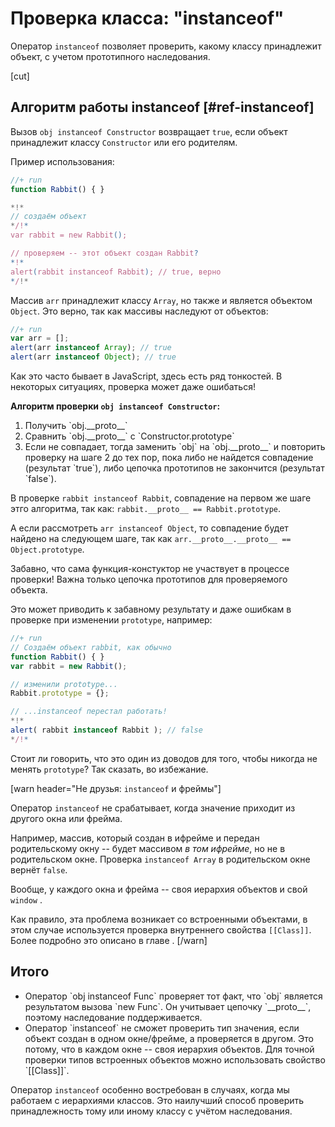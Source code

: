 # Проверка класса: "instanceof" 

Оператор `instanceof` позволяет проверить, какому классу принадлежит объект, с учетом прототипного наследования.

[cut]

## Алгоритм работы instanceof [#ref-instanceof]

Вызов `obj instanceof Constructor` возвращает `true`, если объект принадлежит классу `Constructor` или его родителям.

Пример использования:

```js
//+ run
function Rabbit() { }

*!*
// создаём объект
*/!*
var rabbit = new Rabbit();

// проверяем -- этот объект создан Rabbit?
*!*
alert(rabbit instanceof Rabbit); // true, верно
*/!*
```

Массив `arr` принадлежит классу `Array`, но также и является объектом `Object`. Это верно, так как массивы наследуют от объектов:

```js
//+ run
var arr = [];
alert(arr instanceof Array); // true
alert(arr instanceof Object); // true
```

Как это часто бывает в JavaScript, здесь есть ряд тонкостей. В некоторых ситуациях, проверка может даже ошибаться!

**Алгоритм проверки `obj instanceof Constructor`:**

<ol>
<li>Получить `obj.__proto__`</li>
<li>Сравнить `obj.__proto__` с `Constructor.prototype`</li>
<li>Если не совпадает, тогда заменить `obj` на `obj.__proto__` и повторить проверку на шаге 2 до тех пор, пока либо не найдется совпадение (результат `true`), либо цепочка прототипов не закончится (результат `false`).</li>
</ol>

В проверке `rabbit instanceof Rabbit`, совпадение на первом же шаге этго алгоритма, так как: `rabbit.__proto__ == Rabbit.prototype`.

А если рассмотреть `arr instanceof Object`, то совпадение будет найдено на следующем шаге, так как `arr.__proto__.__proto__ == Object.prototype`.

Забавно, что сама функция-констуктор не участвует в процессе проверки! Важна только цепочка прототипов для проверяемого объекта.

Это может приводить к забавному результату и даже ошибкам в проверке при изменении `prototype`, например:

```js
//+ run
// Создаём объект rabbit, как обычно
function Rabbit() { }
var rabbit = new Rabbit();

// изменили prototype...
Rabbit.prototype = {};

// ...instanceof перестал работать!
*!*
alert( rabbit instanceof Rabbit ); // false
*/!*
```

Стоит ли говорить, что это один из доводов для того, чтобы никогда не менять `prototype`? Так сказать, во избежание.

[warn header="Не друзья: `instanceof` и фреймы"]

Оператор `instanceof` не срабатывает, когда значение приходит из другого окна или фрейма.

Например, массив, который создан в ифрейме и передан родительскому окну -- будет массивом *в том ифрейме*, но не в родительском окне. Проверка `instanceof Array` в родительском окне вернёт `false`.

Вообще, у каждого окна и фрейма -- своя иерархия объектов и свой `window` .

Как правило, эта проблема возникает со встроенными объектами, в этом случае используется проверка внутреннего свойства `[[Class]]`. Более подробно это описано в главе [](/class-property).
[/warn]


## Итого

<ul>
<li>Оператор `obj instanceof Func` проверяет тот факт, что `obj` является результатом вызова `new Func`. Он учитывает цепочку `__proto__`, поэтому наследование поддерживается.</li>
<li>Оператор `instanceof` не сможет проверить тип значения, если объект создан в одном окне/фрейме, а проверяется в другом. Это потому, что в каждом окне -- своя иерархия объектов. Для точной проверки типов встроенных объектов можно использовать свойство `[[Class]]`.</li>
</ul>

Оператор `instanceof` особенно востребован в случаях, когда мы работаем с иерархиями классов. Это наилучший способ проверить принадлежность тому или иному классу с учётом наследования.
